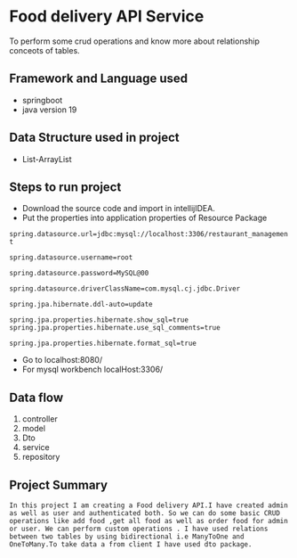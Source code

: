 
# Food delivery API Service
To perform some crud operations and know more about relationship conceots of tables.


## Framework and Language used
- springboot
- java version 19

## Data Structure used in project
- List-ArrayList

## Steps to run project

- Download the source code and import in intellijIDEA.
- Put the properties into application properties of Resource Package

``` spring.datasource.url=jdbc:mysql://localhost:3306/restaurant_management ```

``` spring.datasource.username=root ```

``` spring.datasource.password=MySQL@00 ```

``` spring.datasource.driverClassName=com.mysql.cj.jdbc.Driver ```

``` spring.jpa.hibernate.ddl-auto=update ```

``` spring.jpa.properties.hibernate.show_sql=true ```
``` spring.jpa.properties.hibernate.use_sql_comments=true ```

``` spring.jpa.properties.hibernate.format_sql=true ```

- Go to localhost:8080/
- For mysql workbench localHost:3306/

## Data flow
1. controller
2. model        
3. Dto
3. service 
4. repository

## Project Summary
``` In this project I am creating a Food delivery API.I have created admin as well as user and authenticated both. So we can do some basic CRUD operations like add food ,get all food as well as order food for admin or user. We can perform custom operations . I have used relations between two tables by using bidirectional i.e ManyToOne and OneToMany.To take data a from client I have used dto package. ```


